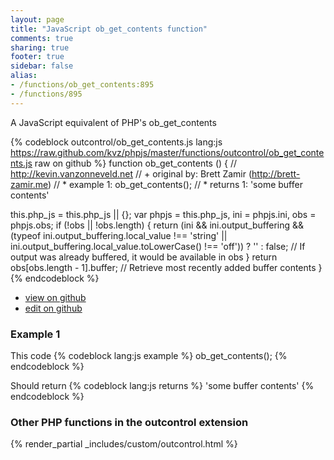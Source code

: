 ```yaml
---
layout: page
title: "JavaScript ob_get_contents function"
comments: true
sharing: true
footer: true
sidebar: false
alias:
- /functions/ob_get_contents:895
- /functions/895
---
```

<!-- Generated by Rakefile:build -->
A JavaScript equivalent of PHP's ob_get_contents

{% codeblock outcontrol/ob_get_contents.js lang:js https://raw.github.com/kvz/phpjs/master/functions/outcontrol/ob_get_contents.js raw on github %}
function ob_get_contents () {
  // http://kevin.vanzonneveld.net
  // +   original by: Brett Zamir (http://brett-zamir.me)
  // *     example 1: ob_get_contents();
  // *     returns 1: 'some buffer contents'

  this.php_js = this.php_js || {};
  var phpjs = this.php_js,
    ini = phpjs.ini,
    obs = phpjs.obs;
  if (!obs || !obs.length) {
    return (ini && ini.output_buffering && (typeof ini.output_buffering.local_value !== 'string' || ini.output_buffering.local_value.toLowerCase() !== 'off')) ? '' : false; // If output was already buffered, it would be available in obs
  }
  return obs[obs.length - 1].buffer; // Retrieve most recently added buffer contents
}
{% endcodeblock %}

 - [view on github](https://github.com/kvz/phpjs/blob/master/functions/outcontrol/ob_get_contents.js)
 - [edit on github](https://github.com/kvz/phpjs/edit/master/functions/outcontrol/ob_get_contents.js)

### Example 1
This code
{% codeblock lang:js example %}
ob_get_contents();
{% endcodeblock %}

Should return
{% codeblock lang:js returns %}
'some buffer contents'
{% endcodeblock %}


### Other PHP functions in the outcontrol extension
{% render_partial _includes/custom/outcontrol.html %}
